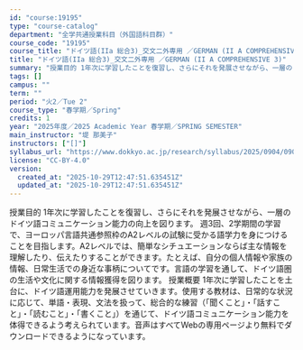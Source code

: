 ```yaml
---
id: "course:19195"
type: "course-catalog"
department: "全学共通授業科目（外国語科目群）"
course_code: "19195"
course_title: "ドイツ語(IIa 総合3)_交文二外専用 ／GERMAN (II A COMPREHENSIVE 3)"
title: "ドイツ語(IIa 総合3)_交文二外専用 ／GERMAN (II A COMPREHENSIVE 3)"
summary: "授業目的 1年次に学習したことを復習し、さらにそれを発展させながら、一層のドイツ語コミュニケーション能力の向上を図ります。 週3回、2学期間の学習で、ヨーロッパ言語共通参照枠のA2レベルの試験に受かる語学力を身につけることを目指します。A2…"
tags: []
campus: ""
term: ""
period: "火2／Tue 2"
course_type: "春学期／Spring"
credits: 1
year: "2025年度／2025 Academic Year 春学期／SPRING SEMESTER"
main_instructor: "堤 那美子"
instructors: ["[]"]
syllabus_url: "https://www.dokkyo.ac.jp/research/syllabus/2025/0904/0904_19195_ja_JP.html"
license: "CC-BY-4.0"
version:
  created_at: "2025-10-29T12:47:51.635451Z"
  updated_at: "2025-10-29T12:47:51.635451Z"
---
```

授業目的 1年次に学習したことを復習し、さらにそれを発展させながら、一層のドイツ語コミュニケーション能力の向上を図ります。 週3回、2学期間の学習で、ヨーロッパ言語共通参照枠のA2レベルの試験に受かる語学力を身につけることを目指します。A2レベルでは、簡単なシチュエーションならば主な情報を理解したり、伝えたりすることができます。たとえば、自分の個人情報や家族の情報、日常生活での身近な事柄についてです。言語の学習を通して、ドイツ語圏の生活や文化に関する情報獲得を図ります。 授業概要 1年次に学習したことを土台に、ドイツ語運用能力を発展させていきます。使用する教材は、日常的な状況に応じて、単語・表現、文法を扱って、総合的な練習（「聞くこと」・「話すこと」・「読むこと」・「書くこと」）を通じて、ドイツ語コミュニケーション能力を体得できるよう考えられています。音声はすべてWebの専用ページより無料でダウンロードできるようになっています。
